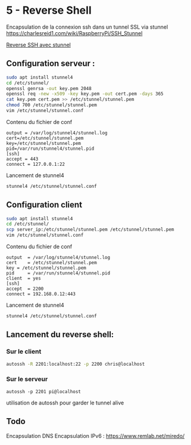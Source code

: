 # 5 - Reverse Shell

Encapsulation de la connexion ssh dans un tunnel SSL via stunnel
https://charlesreid1.com/wiki/RaspberryPi/SSH_Stunnel

[Reverse SSH avec stunnel](https://charlesreid1.com/wiki/RaspberryPi/Reverse_SSH_Stunnel)

## Configuration serveur :

```bash
sudo apt install stunnel4
cd /etc/stunnel/
openssl genrsa -out key.pem 2048
openssl req -new -x509 -key key.pem -out cert.pem -days 365
cat key.pem cert.pem >> /etc/stunnel/stunnel.pem
chmod 700 /etc/stunnel/stunnel.pem
vim /etc/stunnel/stunnel.conf
```

Contenu du fichier de conf
```
output = /var/log/stunnel4/stunnel.log
cert=/etc/stunnel/stunnel.pem
key=/etc/stunnel/stunnel.pem
pid=/var/run/stunnel4/stunnel.pid
[ssh]
accept = 443
connect = 127.0.0.1:22
```

Lancement de stunnel4
```bash
stunnel4 /etc/stunnel/stunnel.conf
```

## Configuration client

```bash
sudo apt install stunnel4
cd /etc/stunnel/
scp server_ip:/etc/stunnel/stunnel.pem /etc/stunnel/stunnel.pem
vim /etc/stunnel/stunnel.conf
```

Contenu du fichier de conf
```
output  = /var/log/stunnel4/stunnel.log
cert    = /etc/stunnel/stunnel.pem
key = /etc/stunnel/stunnel.pem
pid     = /var/run/stunnel4/stunnel.pid
client  = yes
[ssh]
accept  = 2200 
connect = 192.168.0.12:443
```

Lancement de stunnel4
```bash
stunnel4 /etc/stunnel/stunnel.conf
```

## Lancement du reverse shell:
### Sur le client
```bash
autossh -R 2201:localhost:22 -p 2200 chris@localhost
```

### Sur le serveur
```
autossh -p 2201 pi@localhost
```
utilisation de autossh pour garder le tunnel alive


## Todo
Encapsulation DNS
Encapsulation IPv6 : https://www.remlab.net/miredo/
